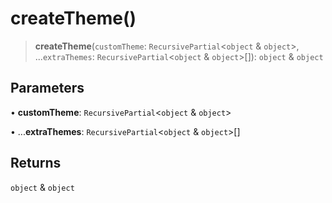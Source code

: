 # createTheme()

> **createTheme**(`customTheme`: `RecursivePartial`\<`object` & `object`\>, ...`extraThemes`: `RecursivePartial`\<`object` & `object`\>[]): `object` & `object`

## Parameters

• **customTheme**: `RecursivePartial`\<`object` & `object`\>

• ...**extraThemes**: `RecursivePartial`\<`object` & `object`\>[]

## Returns

`object` & `object`
